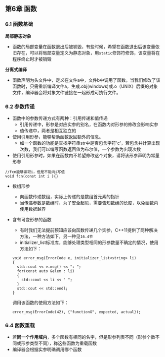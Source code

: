 ## 第6章 函数
### 6.1 函数基础
**局部静态对象**
* 函数的局部变量在函数退出后被销毁，有些时候，希望在函数退出后该变量依旧存在，可以将局部变量定义为静态对象，用`static`修饰符修饰，该变量将在程序终止时才被销毁

**分离式编译**
* 函数声明为头文件中，定义在文件a中，文件b中调用了函数。当我们修改了该函数时，只需重新编译文件a，生成.obj(windows)或.o（UNIX）后缀的对象文件，编译器会将对象文件链接在一起形成可执行文件。

### 6.2 参数传递
* 函数中的参数传递方式有两种：引用传递和值传递
    * 引用传递中，形参是对应实参的别名，在函数内对形参的修改会影响实参
    * 值传递中，两者是相互独立的
* 使用引用形参，能够帮助函数返回额外的信息。
    * 如一个函数的功能是查找字符串str中是否包含字符'c'，若包含并计算出现次数，我们可以编写函数返回值为布尔值，一个参数为出现次数
* 使用引用形参时，如果在函数内不希望修改这个对象，请将该形参声明为常量形参
```
//fcn能够读取i，但是不能向i写值
void fcn(const int i ){}
```
* 数组形参
    * 向函数传递数组，实际上传递的是数组首元素的指针
    * 当传递参数是数组时，为了安全起见，需要告知数组的长度，以免函数内使用数据越界

* 含有可变形参的函数
  * 有时我们无法提前预知应该向函数传递几个实参，C++11提供了两种解决方法，一种方法如下，另一种见`16.4节`
  * initializer_list标准库，能够处理<span color="red">类型相同</span>的形参数量不确定的情况，使用方法如下：

  ```
  void error_msg(ErrorCode e, initializer_list<string> li)
  {
    std::cout << e.msg() << ": ";
    for(const auto &elem : li)
    {
      std::cout << li << " ";
    }
    std::cout << std::endl;
  }
  ```
  调用该函数的使用方法如下：
  ```
  error_msg(ErrorCode(42), {"functionX", expected, actual});
  ```

### 6.4 函数重载
* 若**同一个作用域内**，多个函数有相同的名字，但是形参列表不同（形参个数不同或形参类型不同），称这些函数为重载函数
* 编译器会根据实参明确调用哪个函数
